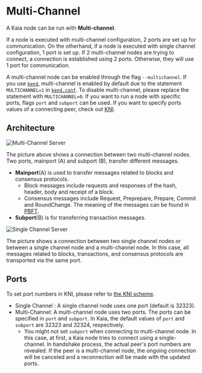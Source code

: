 # Multi-Channel

A Kaia node can be run with **Multi-channel**.

If a node is executed with multi-channel configuration, 2 ports are set up for communication. On the otherhand, if a node is executed with single channel configuration, 1 port is set up.
If 2 multi-channel nodes are trying to connect, a connection is established using 2 ports. Otherwise, they will use 1 port for communication.

A multi-channel node can be enabled through the flag `--multichannel`. If you use [`kend`](../nodes/endpoint-node/install-endpoint-nodes.md), multi-channel is enabled by default due to the statement `MULTICHANNEL=1` in [`kend.conf`](../nodes/endpoint-node/install-endpoint-nodes.md). To disable multi-channel, please replace the statement with `MULTICHANNEL=0`.
If you want to run a node with specific ports, flags `port` and `subport` can be used. If you want to specify ports values of a connecting peer, check out [KNI](./kni.md).

## Architecture <a id="architecture"></a>

![Multi-Channel Server](/img/learn/multichannel.png)

The picture above shows a connection between two multi-channel nodes.
Two ports, mainport (A) and subport (B), transfer different messages.

- **Mainport**(A) is used to transfer messages related to blocks and consensus protocols.
  - Block messages include requests and responses of the hash, header, body and receipt of a block.
  - Consensus messages include Request, Preprepare, Prepare, Commit and RoundChange. The meaning of the messages can be found in [PBFT](./consensus-mechanism.md#pbft-practical-byzantine-fault-tolerance).
- **Subport**(B) is for transferring transaction messages.

![Single Channel Server](/img/learn/singlechannel.png)

The picture shows a connection between two single channel nodes or between a single channel node and a multi-channel node.
In this case, all messages related to blocks, transactions, and consensus protocols are transported via the same port.

## Ports  <a id="multichannel-port"></a>

To set port numbers in KNI, please refer to [the KNI scheme](./kni.md).

- Single Channel : A single channel node uses one port (default is 32323).
- Multi-Channel: A multi-channel node uses two ports. The ports can be specified in `port` and `subport`. In Kaia, the default values of `port` and `subport` are 32323 and 32324, respectively.
  - You might not set `subport` when connecting to multi-channel node. In this case, at first, a Kaia node tries to connect using a single-channel. In handshake process, the actual peer's port numbers are revealed. If the peer is a multi-channel node, the ongoing connection will be canceled and a reconnection will be made with the updated ports.
